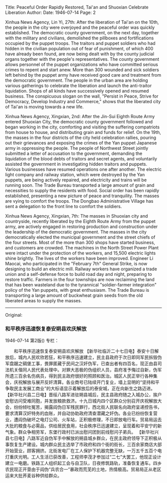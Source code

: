 Title: Peaceful Order Rapidly Restored, Tai'an and Shuoxian Celebrate Liberation
Author:
Date: 1946-07-14
Page: 2

Xinhua News Agency, Lin Yi, 27th: After the liberation of Tai'an on the 10th, the people in the city were overjoyed and the peaceful order was quickly established. The democratic county government, on the next day, together with the military and civilians, demolished the pillboxes and fortifications occupied by the puppet troops. The traitors and puppet soldiers who had hidden in the civilian population out of fear of punishment, of which 400 have already been found, are now being dealt with by the county judicial organs together with the people's representatives. The county government allows personnel of the puppet organizations who have committed serious crimes to repent and start anew. More than 300 wounded and sick soldiers left behind by the puppet army have received good care and treatment from the democratic government. The people in the urban area are holding various gatherings to celebrate the liberation and launch the anti-traitor liquidation. Shops of all kinds have successively opened and resumed business. The conspicuous slogan on the wall, "Persist in Peace, Strive for Democracy, Develop Industry and Commerce," shows that the liberated city of Tai'an is moving towards a new life.

Xinhua News Agency, Xingxian, 2nd: After the Jin-Sui Eighth Route Army entered Shuoxian City, the democratic county government followed and began working in the city, comforting and visiting the suffering compatriots from house to house, and distributing grain and funds for relief. On the 19th, the masses in the four districts of the city held celebration rallies, pouring out their grievances and exposing the crimes of the Yan puppet Japanese army in oppressing the people. The people of Northwest Street jointly submitted a letter of accusation to the government, demanding the liquidation of the blood debts of traitors and secret agents, and voluntarily assisted the government in investigating hidden traitors and puppets. Various businesses have resumed operations one after another. The electric light company and railway station, which were destroyed by the Yan puppets, are being actively repaired, and electricity and trains will be running soon. The Trade Bureau transported a large amount of grain and necessities to supply the residents with food. Social order has been rapidly established, presenting a new picture of peace and tranquility. The masses are vying to comfort the troops. The Dongbao Administrative Village has sent a delegation to the front line to comfort the soldiers.

Xinhua News Agency, Xingxian, 7th: The masses in Shuoxian city and countryside, recently liberated by the Eighth Route Army from the puppet army, are actively engaged in restoring production and construction under the leadership of the democratic government. The masses in the city democratically elected the municipal government and the street chiefs of the four streets. Most of the more than 300 shops have started business, and customers are crowded. The machines in the North Street Power Plant were intact under the protection of the workers, and 15,500 electric lights shine brightly. The lives of the workers have been improved. Engineer Li Maocai, who participated in the "February 7th" General Strike, is now designing to build an electric mill. Railway workers have organized a trade union and a self-defense force to build road day and night, preparing to restore traffic. Farmers in the four townships are now reclaiming the land that has been wasteland due to the tyrannical "soldier-farmer integration" policy of the Yan puppets, with great enthusiasm. The Trade Bureau is transporting a large amount of buckwheat grain seeds from the old liberated areas to supply the masses.



<hr /> 

Original: 


### 和平秩序迅速恢复泰安朔县欢庆解放

1946-07-14
第2版()
专栏：

　　和平秩序迅速恢复泰安朔县欢庆解放
    【新华社临沂二十七日电】泰安十日解放后，城内人民欢欣若狂，和平秩序迅速建立，民主县政府于次日即同军民拆毁伪军盘踞之碉堡工事，畏罪匿藏于民间之汉奸伪军，已查出者有四百名，现正由县司法机关偕同人民代表处理中。对罪大恶极的伪组织人员，县府准予悔过自新，伪军所遗三百余名伤病员，得到民主政府很好的照顾和医治。城区人民正举行各种集会，庆祝解放与展开反奸清算。各业商号已陆续开门复业，墙上显明的“坚持和平争取民主发展工商业”的大标语显示着解放后的泰安城，正在向新生之路迈进。
    【新华社兴县二日电】晋绥八路军进驻朔县城后，民主县政府随之入城办公，挨户安慰访问受难同胞，并发放粮款救济。十九日城内四个区群众分别召开庆祝解放大会，纷纷倾吐冤苦，揭露阎伪日军残民罪行，西北街人民联名向政府呈递控告书，要求清算汉奸特务的血账，并自动协助政府清查潜藏之奸伪。各业已纷纷恢复营业，遭阎伪破坏之电灯公司、火车站，正积极修理，不日即放电行车。贸易局运去大批的粮食与必需品，供给居民食用，社会秩序已迅速建立，呈现着和平安宁的新气象。群众争相劳军，东堡行政村已派出慰问团到前线慰问子弟兵。
    【新华社兴县七日电】八路军近自伪军手中解放的朔县城乡群众，在民主政府领导下正积极从事恢复生产建设。城内群众民主选举了市政府和四个街的街长，三百余家商店大部开始营业，顾客拥挤。北街发电厂在工人保护下机器完整无缺，一万五千五百个电灯重庆光明。工人生活已获改善，工程师李茂才参加过“二七”大罢工，他现正设计建立一电磨。铁路工人组织起工会与自卫队，日夜修筑路轨，准备恢复通车。四乡农民现正开垦由于阎伪“兵农合一”暴政而荒芜的土地，热情极高。贸易局正从老区运来大批荞麦谷种供给群众。
